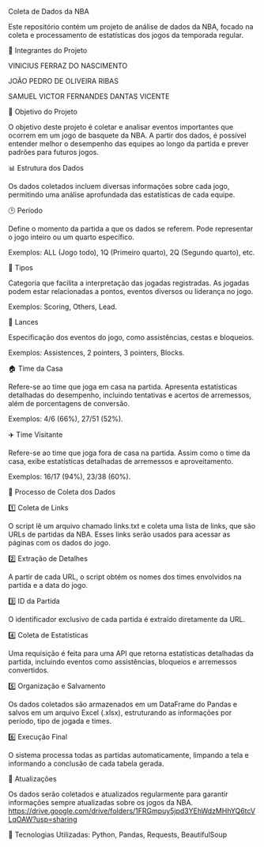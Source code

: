 Coleta de Dados da NBA

Este repositório contém um projeto de análise de dados da NBA, focado na coleta e processamento de estatísticas dos jogos da temporada regular.

📌 Integrantes do Projeto

VINICIUS FERRAZ DO NASCIMENTO

JOÃO PEDRO DE OLIVEIRA RIBAS

SAMUEL VICTOR FERNANDES DANTAS VICENTE

🎯 Objetivo do Projeto

O objetivo deste projeto é coletar e analisar eventos importantes que ocorrem em um jogo de basquete da NBA. A partir dos dados, é possível entender melhor o desempenho das equipes ao longo da partida e prever padrões para futuros jogos.

📊 Estrutura dos Dados

Os dados coletados incluem diversas informações sobre cada jogo, permitindo uma análise aprofundada das estatísticas de cada equipe.

🕒 Período

Define o momento da partida a que os dados se referem. Pode representar o jogo inteiro ou um quarto específico.

Exemplos: ALL (Jogo todo), 1Q (Primeiro quarto), 2Q (Segundo quarto), etc.

🏀 Tipos

Categoria que facilita a interpretação das jogadas registradas. As jogadas podem estar relacionadas a pontos, eventos diversos ou liderança no jogo.

Exemplos: Scoring, Others, Lead.

🎯 Lances

Especificação dos eventos do jogo, como assistências, cestas e bloqueios.

Exemplos: Assistences, 2 pointers, 3 pointers, Blocks.

🏠 Time da Casa

Refere-se ao time que joga em casa na partida. Apresenta estatísticas detalhadas do desempenho, incluindo tentativas e acertos de arremessos, além de porcentagens de conversão.

Exemplos: 4/6 (66%), 27/51 (52%).

✈️ Time Visitante

Refere-se ao time que joga fora de casa na partida. Assim como o time da casa, exibe estatísticas detalhadas de arremessos e aproveitamento.

Exemplos: 16/17 (94%), 23/38 (60%).

🔄 Processo de Coleta dos Dados

1️⃣ Coleta de Links

O script lê um arquivo chamado links.txt e coleta uma lista de links, que são URLs de partidas da NBA. Esses links serão usados para acessar as páginas com os dados do jogo.

2️⃣ Extração de Detalhes

A partir de cada URL, o script obtém os nomes dos times envolvidos na partida e a data do jogo.

3️⃣ ID da Partida

O identificador exclusivo de cada partida é extraído diretamente da URL.

4️⃣ Coleta de Estatísticas

Uma requisição é feita para uma API que retorna estatísticas detalhadas da partida, incluindo eventos como assistências, bloqueios e arremessos convertidos.

5️⃣ Organização e Salvamento

Os dados coletados são armazenados em um DataFrame do Pandas e salvos em um arquivo Excel (.xlsx), estruturando as informações por período, tipo de jogada e times.

6️⃣ Execução Final

O sistema processa todas as partidas automaticamente, limpando a tela e informando a conclusão de cada tabela gerada.


📅 Atualizações

Os dados serão coletados e atualizados regularmente para garantir informações sempre atualizadas sobre os jogos da NBA.
https://drive.google.com/drive/folders/1FRGmpuy5jpd3YEhWdzMHhYQ6tcVLqOAW?usp=sharing



🔗 Tecnologias Utilizadas: Python, Pandas, Requests, BeautifulSoup

